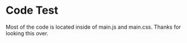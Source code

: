 Code Test
=========

Most of the code is located inside of main.js and main.css. Thanks for looking this over.
